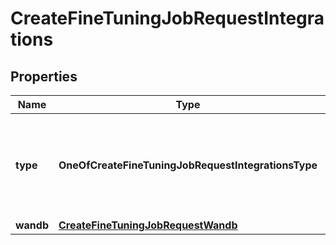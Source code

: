 # CreateFineTuningJobRequestIntegrations

## Properties
Name | Type | Description | Notes
------------ | ------------- | ------------- | -------------
**type** | **OneOfCreateFineTuningJobRequestIntegrationsType** | The type of integration to enable. Currently, only \&quot;wandb\&quot; (Weights and Biases) is supported.  | 
**wandb** | [**CreateFineTuningJobRequestWandb**](CreateFineTuningJobRequestWandb.md) |  | 
